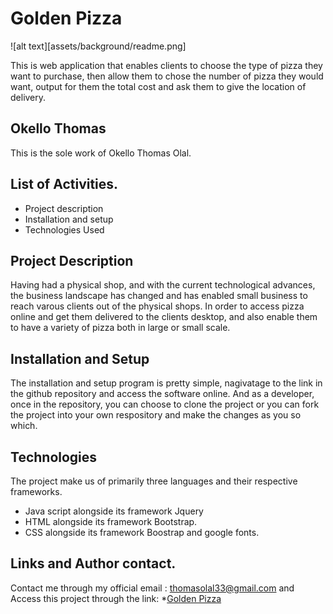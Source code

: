 # Golden Pizza

![alt text][assets/background/readme.png]

This is web application that enables clients to choose the type of pizza they want to purchase, then allow them 
to chose the number of pizza they would want, output for them the total cost and ask them to give the location of delivery. 

## Okello Thomas
This is the sole work of Okello Thomas Olal. 


## List of Activities. 
* Project description
* Installation and setup
* Technologies Used

## Project Description

Having had a physical shop, and with the current technological advances, the business landscape has changed and has enabled small business to reach varous clients out of the physical shops. 
In order to access pizza online and get them delivered to the clients desktop, and also enable them to have a variety of pizza both in large or small scale. 


## Installation and Setup

The installation and setup program is pretty simple, nagivatage to the link in the github repository and access the software online. And as a developer, once in the repository, you can choose to clone the project or you can fork the project into your own respository and make the changes as you so which. 

## Technologies

The project make us of primarily three languages and their respective frameworks. 

* Java script alongside its framework Jquery
* HTML alongside its framework Bootstrap.
* CSS alongside its framework Boostrap and google fonts. 


## Links and Author contact. 
Contact me through my official email : thomasolal33@gmail.com
and Access this project through the link:
*[Golden Pizza](https://github.com/Okellothomas/Golden-pizza)

